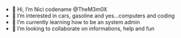 - 👋 Hi, I’m Nici codename @TheM3m0X
- 👀 I’m interested in cars, gasoline and yes...computers and coding
- 🌱 I’m currently learning how to be an system admin
- 💞️ I’m looking to collaborate on informations, help and fun
